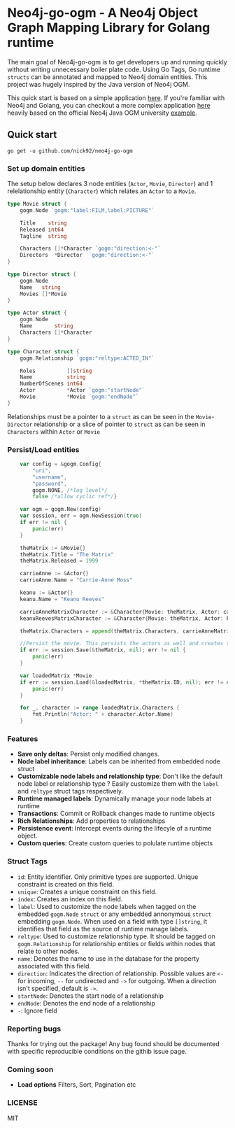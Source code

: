 # Neo4j-go-ogm - A Neo4j Object Graph Mapping Library for Golang runtime

The main goal of Neo4j-go-ogm is to get developers up and running quickly without writing unnecessary boiler plate code. Using Go Tags, Go runtime `structs` can be annotated and mapped to Neo4j domain entities. This project was hugely inspired by the Java version of Neo4j OGM.

This quick start is based on a simple application [here](https://github.com/nick92/neo4j-go-ogm-playground). If you're familiar with Neo4j and Golang, you can checkout a more complex application [here](https://github.com/nick92/neo4j-go-ogm-university) heavily based on the official Neo4j Java OGM university [example](https://github.com/neo4j-examples/neo4j-ogm-university).

## Quick start

`go get -u github.com/nick92/neo4j-go-ogm`

### Set up domain entities

The setup below declares 3 node entities (`Actor`, `Movie`, `Director`) and 1 relelationship entity (`Character`) which relates an `Actor` to a `Movie`. 

```go
type Movie struct {
	gogm.Node `gogm:"label:FILM,label:PICTURE"`

	Title    string
	Released int64
	Tagline  string

	Characters []*Character `gogm:"direction:<-"`
	Directors  *Director  `gogm:"direction:<-"`
}

type Director struct {
	gogm.Node
	Name   string
	Movies []*Movie
}

type Actor struct {
	gogm.Node
	Name       string
	Characters []*Character
}

type Character struct {
	gogm.Relationship `gogm:"reltype:ACTED_IN"`

	Roles          []string
	Name           string
	NumberOfScenes int64
	Actor          *Actor `gogm:"startNode"`
	Movie          *Movie `gogm:"endNode"`
}
```

Relationships must be a pointer to a `struct` as can be seen in the `Movie`-`Director` relationship or a slice of pointer to `struct` as can be seen in `Characters` within `Actor` or `Movie`

### Persist/Load entities

```go
	var config = &gogm.Config{
		"uri",
		"username",
		"password",
		gogm.NONE, /*log level*/
		false /*allow cyclic ref*/}

	var ogm = gogm.New(config)
	var session, err = ogm.NewSession(true)
	if err != nil {
		panic(err)
	}

	theMatrix := &Movie{}
	theMatrix.Title = "The Matrix"
	theMatrix.Released = 1999

	carrieAnne := &Actor{}
	carrieAnne.Name = "Carrie-Anne Moss"

	keanu := &Actor{}
	keanu.Name = "Keanu Reeves"

	carrieAnneMatrixCharacter := &Character{Movie: theMatrix, Actor: carrieAnne, Roles: []string{"Trinity"}}
	keanuReevesMatrixCharacter := &Character{Movie: theMatrix, Actor: keanu, Roles: []string{"Neo"}}

	theMatrix.Characters = append(theMatrix.Characters, carrieAnneMatrixCharacter, keanuReevesMatrixCharacter)

	//Persist the movie. This persists the actors as well and creates the relationships with their associated properties
	if err := session.Save(&theMatrix, nil); err != nil {
		panic(err)
	}

	var loadedMatrix *Movie
	if err := session.Load(&loadedMatrix, *theMatrix.ID, nil); err != nil {
		panic(err)
	}

	for _, character := range loadedMatrix.Characters {
		fmt.Println("Actor: " + character.Actor.Name)
	}
```

### Features
* **Save only deltas**: Persist only modified changes.
* **Node label inheritance**: Labels can be inherited from embedded node struct
* **Customizable node labels and relationship type**: Don't like the default node label or relationship type ? Easily customize them with the `label` and `reltype` struct tags respectively.
* **Runtime managed labels**: Dynamically manage your node labels at runtime
* **Transactions**: Commit or Rollback changes made to runtime objects
* **Rich Relationships**: Add properties to relationships
* **Persistence event**: Intercept events during the lifecyle of a runtime object. 
* **Custom queries**: Create custom queries to polulate runtime objects

### Struct Tags
* `id`: Entity identifier. Only primitive types are supported. Unique constraint is created on this field. 
* `unique`: Creates a unique constraint on this field.
* `index`: Creates an index on this field.
* `label`: Used to customize the node labels when tagged on the embedded `gogm.Node` `struct` or any embedded annonymous `struct` embedding `gogm.Node`. When used on a field with type `[]string`, it identifies that field as the source of runtime manage labels.
* `reltype`: Used to customize relationship type. It should be tagged on `gogm.Relationship` for relationship entities or fields within nodes that relate to other nodes.
* `name`: Denotes the name to use in the database for the property associated with this field.
* `direction`: Indicates the direction of relationship. Possible values are `<-` for incoming, `--` for undirected and `->` for outgoing. When a direction isn't specified, default is `->`.
* `startNode`: Denotes the start node of a relationship
* `endNode`: Denotes the end node of a relationship
* `-`: Ignore field




### Reporting bugs

Thanks for trying out the package! Any bug found should be documented with specific reproducible conditions on the githib issue page.



### Coming soon
* **Load options** Filters, Sort, Pagination etc

### LICENSE

MIT













